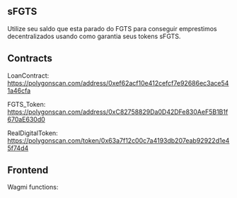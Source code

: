 ## sFGTS

Utilize seu saldo que esta parado do FGTS para conseguir emprestimos decentralizados usando como garantia seus tokens sFGTS.

## Contracts

LoanContract: 
 https://polygonscan.com/address/0xef62acf10e412cefcf7e92686ec3ace541a46cfa

FGTS_Token: https://polygonscan.com/address/0xC82758829Da0D42DFe830AeF5B1B1f670aE630d0

RealDigitalToken: https://polygonscan.com/token/0x63a7f12c00c7a4193db207eab92922d1e45f74d4


## Frontend

Wagmi functions:

